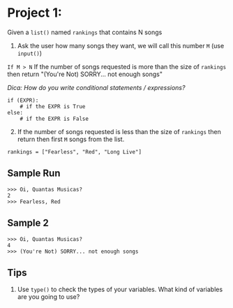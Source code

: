 # Project 1:

Given a `list()` named `rankings` that contains N songs

1. Ask the user how many songs they want, we will call this number `M` (use `input()`)

`If M > N`
If the number of songs requested is more than the size of `rankings` then return 
"(You're Not) SORRY... not enough songs"

_Dica: How do you write conditional statements / expressions?_

```
if (EXPR):
	# if the EXPR is True
else:
	# if the EXPR is False
```


2. If the number of songs requested is less than the size of `rankings` then return then first `M` songs from the list.

```
rankings = ["Fearless", "Red", "Long Live"]

```


## Sample Run

```
>>> Oi, Quantas Musicas?
2
>>> Fearless, Red

```

## Sample 2

```
>>> Oi, Quantas Musicas?
4
>>> (You're Not) SORRY... not enough songs
```

## Tips
1. Use `type()` to check the types of your variables. What kind of variables are you going to use?